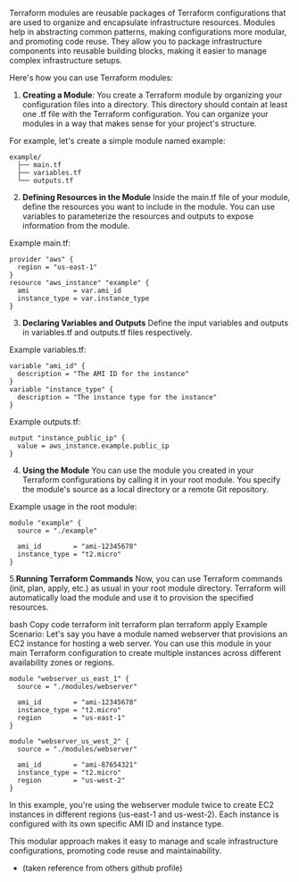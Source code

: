 Terraform modules are reusable packages of Terraform configurations that are used to organize and encapsulate infrastructure resources. 
Modules help in abstracting common patterns, making configurations more modular, and promoting code reuse. 
They allow you to package infrastructure components into reusable building blocks, making it easier to manage complex infrastructure setups.

Here's how you can use Terraform modules:

1. **Creating a Module**:
You create a Terraform module by organizing your configuration files into a directory. This directory should contain at least one .tf file with 
the Terraform configuration. You can organize your modules in a way that makes sense for your project's structure.

For example, let's create a simple module named example:

```
example/
  ├── main.tf
  ├── variables.tf
  └── outputs.tf
```
  
2. **Defining Resources in the Module**
Inside the main.tf file of your module, define the resources you want to include in the module. You can use variables to parameterize 
the resources and outputs to expose information from the module.

Example main.tf:

```
provider "aws" {
  region = "us-east-1"
}
resource "aws_instance" "example" {
  ami           = var.ami_id
  instance_type = var.instance_type
}
```
3. **Declaring Variables and Outputs**
Define the input variables and outputs in variables.tf and outputs.tf files respectively.

Example variables.tf:
```
variable "ami_id" {
  description = "The AMI ID for the instance"
}
variable "instance_type" {
  description = "The instance type for the instance"
}
```

Example outputs.tf:
```
output "instance_public_ip" {
  value = aws_instance.example.public_ip
}
```
4. **Using the Module**
You can use the module you created in your Terraform configurations by calling it in your root module. You specify the module's source as a 
local directory or a remote Git repository.

Example usage in the root module:

```
module "example" {
  source = "./example"

  ami_id        = "ami-12345678"
  instance_type = "t2.micro"
}
```
5.**Running Terraform Commands**
Now, you can use Terraform commands (init, plan, apply, etc.) as usual in your root module directory. Terraform will automatically load 
the module and use it to provision the specified resources.

bash
Copy code
terraform init
terraform plan
terraform apply
Example Scenario:
Let's say you have a module named webserver that provisions an EC2 instance for hosting a web server. You can use this module in your main 
Terraform configuration to create multiple instances across different availability zones or regions.

```
module "webserver_us_east_1" {
  source = "./modules/webserver"

  ami_id        = "ami-12345678"
  instance_type = "t2.micro"
  region        = "us-east-1"
}

module "webserver_us_west_2" {
  source = "./modules/webserver"

  ami_id        = "ami-87654321"
  instance_type = "t2.micro"
  region        = "us-west-2"
}
```
In this example, you're using the webserver module twice to create EC2 instances in different regions (us-east-1 and us-west-2). 
Each instance is configured with its own specific AMI ID and instance type.

This modular approach makes it easy to manage and scale infrastructure configurations, promoting code reuse and maintainability.

- (taken reference from others github profile)
